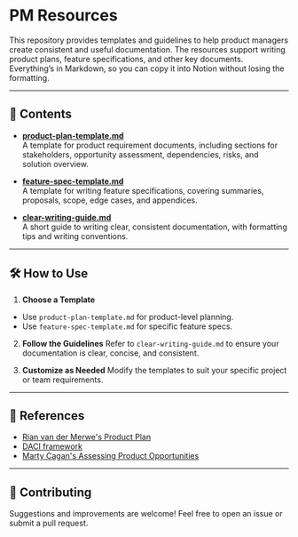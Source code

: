 # PM Resources

This repository provides templates and guidelines to help product managers create consistent and useful documentation. The resources support writing product plans, feature specifications, and other key documents. Everything’s in Markdown, so you can copy it into Notion without losing the formatting.

---

## 📂 Contents

- **[product-plan-template.md](product-plan-template.md)**  
  A template for product requirement documents, including sections for stakeholders, opportunity assessment, dependencies, risks, and solution overview.

- **[feature-spec-template.md](feature-spec-template.md)**  
  A template for writing feature specifications, covering summaries, proposals, scope, edge cases, and appendices.

- **[clear-writing-guide.md](clear-writing-guide.md)**  
  A short guide to writing clear, consistent documentation, with formatting tips and writing conventions.

---

## 🛠️ How to Use

1. **Choose a Template**  

- Use `product-plan-template.md` for product-level planning.
- Use `feature-spec-template.md` for specific feature specs.

2. **Follow the Guidelines**
   Refer to `clear-writing-guide.md` to ensure your documentation is clear, concise, and consistent.

3. **Customize as Needed**
   Modify the templates to suit your specific project or team requirements.

---

## 📖 References

- [Rian van der Merwe's Product Plan](https://github.com/rianvdm/pm-resources/blob/master/templates/product-plan.md)
- [DACI framework](https://github.com/rianvdm/pm-resources/blob/master/processes/daci.md)
- [Marty Cagan's Assessing Product Opportunities](https://svpg.com/assessing-product-opportunities/)

---

## 📝 Contributing

Suggestions and improvements are welcome! Feel free to open an issue or submit a pull request.
